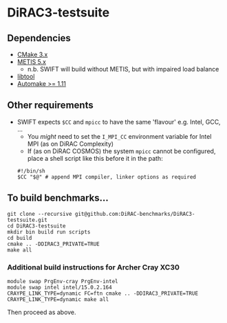 # DiRAC3-testsuite

## Dependencies

* [CMake 3.x](https://cmake.org/download/#latest)
* [METIS 5.x](http://glaros.dtc.umn.edu/gkhome/metis/metis/download)
  * n.b. SWIFT will build without METIS, but with impaired load balance
* [libtool](https://www.gnu.org/software/libtool/)
* [Automake >= 1.11](http://www.gnu.org/software/autoconf/autoconf.html)

## Other requirements

* SWIFT expects ```$CC``` and ```mpicc``` to have the same 'flavour' e.g. Intel, GCC, ...
  * You *might* need to set the ```I_MPI_CC``` environment variable for Intel MPI (as on DiRAC Complexity)
  * If (as on DiRAC COSMOS) the system ```mpicc``` cannot be configured, place a shell script like this before it in the path:
   ```
   #!/bin/sh
   $CC "$@" # append MPI compiler, linker options as required
   ```

## To build benchmarks...

```
git clone --recursive git@github.com:DiRAC-benchmarks/DiRAC3-testsuite.git
cd DiRAC3-testsuite
mkdir bin build run scripts
cd build
cmake .. -DDIRAC3_PRIVATE=TRUE
make all
```

### Additional build instructions for Archer Cray XC30

```
module swap PrgEnv-cray PrgEnv-intel
module swap intel intel/15.0.2.164
CRAYPE_LINK_TYPE=dynamic FC=ftn cmake .. -DDIRAC3_PRIVATE=TRUE
CRAYPE_LINK_TYPE=dynamic make all
```

Then proceed as above.

